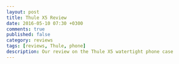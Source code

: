 ```yaml
---
layout: post
title: Thule X5 Review
date: 2016-05-10 07:30 +0300
comments: true
published: false
category: reviews
tags: [reviews, Thule, phone]
description: Our review on the Thule X5 watertight phone case
---
```

